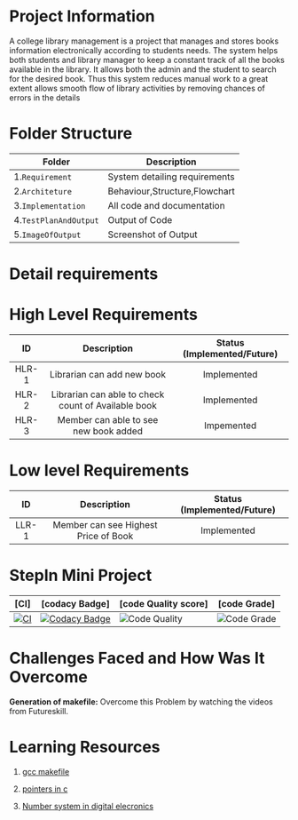 # Project Information

A college library management is a project that manages and stores books information electronically according to students needs. The system helps both students and library manager to keep a constant track of all the books available in the library. It allows both the admin and the student to search for the desired book. Thus this system reduces manual work to a great extent allows smooth flow of library activities by removing chances of errors in the details

# Folder Structure

|Folder        |Description |
|-------------|-----------|
|1.`Requirement`|System detailing requirements|
|2.`Architeture`|Behaviour,Structure,Flowchart|
|3.`Implementation`|All code and documentation|
|4.`TestPlanAndOutput`|Output of Code|
|5.`ImageOfOutput`|Screenshot of Output|

# Detail requirements
# High Level Requirements

| ID | Description | Status (Implemented/Future)|
|:---:|:---:|:---:|
|HLR-1| Librarian can add new book |Implemented|
|HLR-2| Librarian can able to check count of Available book |Implemented|
|HLR-3| Member can able to see new book added |Impemented|

# Low level Requirements
| ID | Description | Status (Implemented/Future)|
|:---:|:---:|:---:|
|LLR-1|Member can see Highest Price of Book|Implemented|

# StepIn Mini Project

|[CI]|[codacy Badge]|[code Quality score]|[code Grade]|
|------|------|-----|------|
|[![CI](https://github.com/soniyasp20/stepin_Library_Management/actions/workflows/main.yml/badge.svg)](https://github.com/soniyasp20/stepin_Library_Management/actions/workflows/main.yml)|[![Codacy Badge](https://app.codacy.com/project/badge/Grade/0bf438bcdec040fd991014dc5b9715f6)](https://www.codacy.com/gh/soniyasp20/stepin_Library_Management/dashboard?utm_source=github.com&amp;utm_medium=referral&amp;utm_content=soniyasp20/stepin_Library_Management&amp;utm_campaign=Badge_Grade)|![Code Quality](https://www.code-inspector.com/project/27731/score/svg) | ![Code Grade](https://www.code-inspector.com/project/27731/status/svg)|

# Challenges Faced and How Was It Overcome

**Generation of makefile:** Overcome this Problem by watching the videos from Futureskill.

# Learning Resources

1. [gcc makefile]( https://www3.ntu.edu.sg/home/ehchua/programming/cpp/gcc_make.html#zz-2.1) 

2. [pointers in c]( https://www.freecodecamp.org/news/pointers-in-c-are-not-as-difficult-as-you-think/) 

3. [Number system in digital elecronics]( https://learnabout-electronics.org/Digital/dig11.php)
